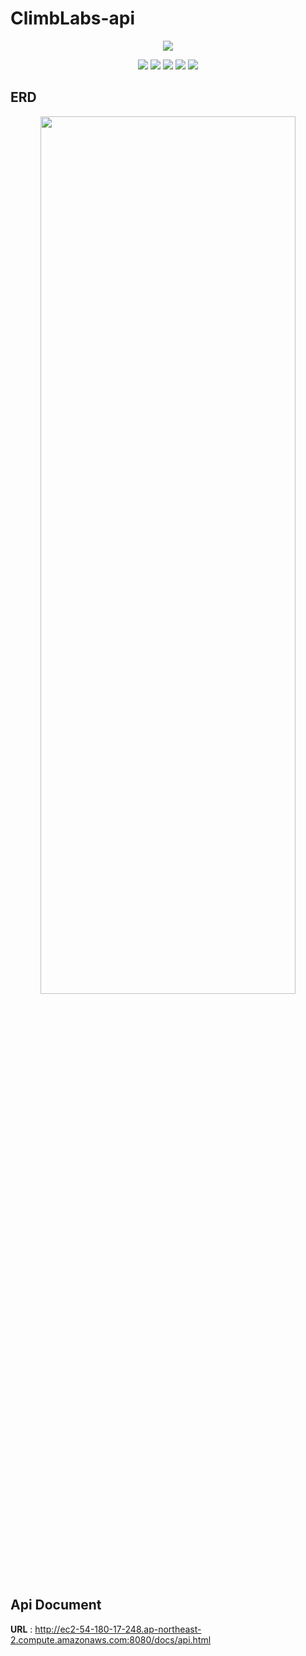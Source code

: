 # ClimbLabs-api

<p align="center">
    <img src="https://user-images.githubusercontent.com/39672033/144972037-d02b43a8-30eb-487c-863d-e6e8119e09c3.jpg"/>
</p>

<p align='center'>
    <img src="https://img.shields.io/badge/spring boot-v2.5.6-green?logo=SpringBoot"/>
    <img src="https://img.shields.io/badge/java-v1.8-aaa?logo=Java"/>
    <img src="https://img.shields.io/badge/gradle-v7.2-yellow?logo=Gradle">
    <img src="https://img.shields.io/badge/mysql-v8.0-ff69b4?logo=MySQL"/>
    <img src="https://img.shields.io/badge/Amazon AWS-232F3E?&logo=Amazon%20AWS&logoColor=white"/>
</p>

## ERD

<p align='center'>
<img src="https://user-images.githubusercontent.com/39672033/146318716-dd6e1bbd-3dfc-4288-bec1-89ae88128807.png" width="90%" height="60%" >
</p>

## Api Document

**URL** : http://ec2-54-180-17-248.ap-northeast-2.compute.amazonaws.com:8080/docs/api.html
